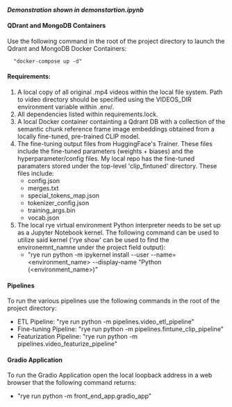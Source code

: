 

#### _Demonstration shown in demonstartion.ipynb_


#### __QDrant and MongoDB Containers__

Use the following command in the root of the project directory to launch the Qdrant and MongoDB
Docker Containers:
    
      "docker-compose up -d"

#### __Requirements__:

1) A local copy of all original .mp4 videos within the local file system. Path to video directory should be specified using the VIDEOS_DIR environment variable within .env/.
2) All dependencies listed within requirements.lock.
3) A local Docker container containting a Qdrant DB with a collection of the semantic chunk reference frame image embeddings obtained from a locally fine-tuned, pre-trained CLIP model.
4) The fine-tuning output files from HuggingFace's Trainer. These files include the fine-tuned parameters (weights + biases) and the hyperparameter/config files. My local repo has the fine-tuned paramaters stored under the top-level 'clip_fintuned' directory. These files include:
    + config.json
    + merges.txt
    + special_tokens_map.json
    + tokenizer_config.json
    + training_args.bin
    + vocab.json
5) The local rye virtual environment Python interpreter needs to be set up as a Jupyter Notebook kernel. The following command can be used to utilize said kernel ('rye show' can be used to find the environemnt_namne under the project field output):
    + "rye run python -m ipykernel install --user --name=<environment_name> --display-name "Python (<environment_name>)"


#### __Pipelines__

To run the various pipelines use the following commands in the root of the project directory:
  + ETL Pipeline: "rye run python -m pipelines.video_etl_pipeline"
  + Fine-tuning Pipeline: "rye run python -m pipelines.fintune_clip_pipeline"
  + Featurization Pipeline: "rye run python -m pipelines.video_featurize_pipeline"


#### __Gradio Application__ ####

To run the Gradio Application open the local loopback address in a web browser that the following command returns:
  + "rye run python -m front_end_app.gradio_app"
